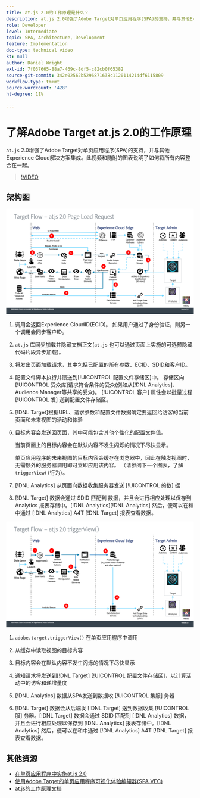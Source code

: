 ```yaml
---
title: at.js 2.0的工作原理是什么？
description: at.js 2.0增强了Adobe Target对单页应用程序(SPA)的支持，并与其他Experience Cloud解决方案集成。 此视频和随附的图表说明了如何将所有内容整合在一起。
role: Developer
level: Intermediate
topic: SPA, Architecture, Development
feature: Implementation
doc-type: technical video
kt: null
author: Daniel Wright
exl-id: 7f037665-88a7-469c-8df5-c82cb0f65382
source-git-commit: 342e02562b5296871638c1120114214df6115809
workflow-type: tm+mt
source-wordcount: '428'
ht-degree: 11%

---
```


# 了解Adobe Target at.js 2.0的工作原理

`at.js` 2.0增强了Adobe Target对单页应用程序(SPA)的支持，并与其他Experience Cloud解决方案集成。此视频和随附的图表说明了如何将所有内容整合在一起。

>[!VIDEO](https://video.tv.adobe.com/v/26250?quality=12)

## 架构图

![at.js 2.0页面加载时的行为](assets/pageload.png)

1. 调用会返回Experience CloudID(ECID)。 如果用户通过了身份验证，则另一个调用会同步客户ID。

1. `at.js` 库同步加载并隐藏文档正文(`at.js` 也可以通过页面上实施的可选预隐藏代码片段异步加载)。

1. 将发出页面加载请求，其中包括已配置的所有参数、ECID、SDID和客户ID。

1. 配置文件脚本执行并馈送到[!UICONTROL 配置文件存储区]中。 存储区向[!UICONTROL 受众库]请求符合条件的受众(例如从[!DNL Analytics]、Audience Manager等共享的受众)。 [!UICONTROL 客户] 属性会以批量过程 [!UICONTROL 发] 送到配置文件存储区。
1. [!DNL Target]根据URL、请求参数和配置文件数据确定要返回给访客的当前页面和未来视图的活动和体验

1. 目标内容会发送回页面，其中可能包含其他个性化的配置文件值。

   当前页面上的目标内容会在默认内容不发生闪烁的情况下尽快显示。

   单页应用程序的未来视图的目标内容会缓存在浏览器中，因此在触发视图时，无需额外的服务器调用即可立即应用该内容。 （请参阅下一个图表，了解`triggerView()`行为）。

1. [!DNL Analytics] 从页面向数据收集服务器发送 [!UICONTROL 的数] 据
1. [!DNL Target] 数据会通过 SDID 匹配到 数据，并且会进行相应处理以保存到 Analytics 报表存储中。[!DNL Analytics][!DNL Analytics] 然后，便可以在和中通过 [!DNL Analytics] A4T [!DNL Target] 报表查看数据。

![使用triggerView()函数时的at.js 2.0行为](assets/triggerview.png)

1. `adobe.target.triggerView()` 在单页应用程序中调用
1. 从缓存中读取视图的目标内容

1. 目标内容会在默认内容不发生闪烁的情况下尽快显示

1. 通知请求将发送到[!DNL Target] [!UICONTROL 配置文件存储区]，以计算活动中的访客和递增量度
1. [!DNL Analytics] 数据从SPA发送到数据收 [!UICONTROL 集服] 务器

1. [!DNL Target] 数据会从后端发 [!DNL Target] 送到数据收集 [!UICONTROL 服] 务器。[!DNL Target] 数据会通过 SDID 匹配到 [!DNL Analytics] 数据，并且会进行相应处理以保存到 [!DNL Analytics] 报表存储中。[!DNL Analytics] 然后，便可以在和中通过 [!DNL Analytics] A4T [!DNL Target] 报表查看数据。

## 其他资源

* [在单页应用程序中实施at.js 2.0](implement-atjs-20-in-a-single-page-application.md)
* [使用Adobe Target的单页应用程序可视化体验编辑器(SPA VEC)](../experiences/use-the-visual-experience-composer-for-single-page-applications.md)
* [at.js的工作原理文档](https://experienceleague.adobe.com/docs/target/using/implement-target/client-side/at-js-implementation/at-js/how-atjs-works.html?lang=en)
